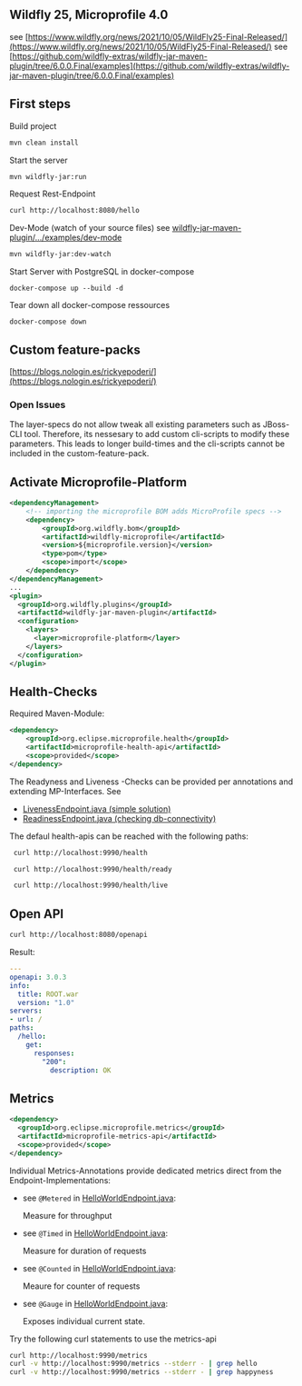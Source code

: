 Wildfly 25, Microprofile 4.0
----------------------------
see [https://www.wildfly.org/news/2021/10/05/WildFly25-Final-Released/](https://www.wildfly.org/news/2021/10/05/WildFly25-Final-Released/)
see [https://github.com/wildfly-extras/wildfly-jar-maven-plugin/tree/6.0.0.Final/examples](https://github.com/wildfly-extras/wildfly-jar-maven-plugin/tree/6.0.0.Final/examples)

First steps
--------------
Build project
```bash
mvn clean install
```

Start the server
```bash
mvn wildfly-jar:run
```

Request Rest-Endpoint
```bash
curl http://localhost:8080/hello
```

Dev-Mode (watch of your source files)
see [wildfly-jar-maven-plugin/.../examples/dev-mode](https://github.com/wildfly-extras/wildfly-jar-maven-plugin/tree/master/examples/dev-mode)
```bash
mvn wildfly-jar:dev-watch
```

Start Server with PostgreSQL in docker-compose
```shell
docker-compose up --build -d
```
Tear down all docker-compose ressources
```shell
docker-compose down
```

Custom feature-packs
--------------------
[https://blogs.nologin.es/rickyepoderi/](https://blogs.nologin.es/rickyepoderi/)

### Open Issues

The layer-specs do not allow tweak all existing parameters such as JBoss-CLI tool.
Therefore, its nessesary to add custom cli-scripts to modify these parameters.
This leads to longer build-times and the cli-scripts cannot be included in the custom-feature-pack.

Activate Microprofile-Platform
------------------------------
```xml
<dependencyManagement>
    <!-- importing the microprofile BOM adds MicroProfile specs -->
    <dependency>
        <groupId>org.wildfly.bom</groupId>
        <artifactId>wildfly-microprofile</artifactId>
        <version>${microprofile.version}</version>
        <type>pom</type>
        <scope>import</scope>
    </dependency>
</dependencyManagement>
...
<plugin>
  <groupId>org.wildfly.plugins</groupId>
  <artifactId>wildfly-jar-maven-plugin</artifactId>
  <configuration>
    <layers>
      <layer>microprofile-platform</layer>
    </layers>
  </configuration>
</plugin>
```

Health-Checks
-------------
Required Maven-Module:
```xml
<dependency>
    <groupId>org.eclipse.microprofile.health</groupId>
    <artifactId>microprofile-health-api</artifactId>
    <scope>provided</scope>
</dependency>
```

The Readyness and Liveness -Checks can be provided per annotations and extending MP-Interfaces. See
* [LivenessEndpoint.java (simple solution)](src/main/java/com/baloise/codecamp/wildfly/LivenessEndpoint.java)
* [ReadinessEndpoint.java (checking db-connectivity)](src/main/java/com/baloise/codecamp/wildfly/ReadynessEndpoint.java)

The defaul health-apis can be reached with the following paths:
```bash
 curl http://localhost:9990/health
```
```bash
 curl http://localhost:9990/health/ready
```
```bash
 curl http://localhost:9990/health/live
```

Open API
--------
```bash
curl http://localhost:8080/openapi
```
Result:
```yaml
---
openapi: 3.0.3
info:
  title: ROOT.war
  version: "1.0"
servers:
- url: /
paths:
  /hello:
    get:
      responses:
        "200":
          description: OK
```

Metrics
-------
```xml
<dependency>
  <groupId>org.eclipse.microprofile.metrics</groupId>
  <artifactId>microprofile-metrics-api</artifactId>
  <scope>provided</scope>
</dependency>
```

Individual Metrics-Annotations provide dedicated metrics direct from the Endpoint-Implementations:
* see `@Metered` in [HelloWorldEndpoint.java](src/main/java/com/baloise/codecamp/wildfly/HelloWorldEndpoint.java):
  
  Measure for throughput
  
* see `@Timed` in [HelloWorldEndpoint.java](src/main/java/com/baloise/codecamp/wildfly/HelloWorldEndpoint.java):
  
  Measure for duration of requests
  
* see `@Counted` in [HelloWorldEndpoint.java](src/main/java/com/baloise/codecamp/wildfly/HelloWorldEndpoint.java):
  
  Meaure for counter of requests
  
* see `@Gauge` in [HelloWorldEndpoint.java](src/main/java/com/baloise/codecamp/wildfly/HelloWorldEndpoint.java):
  
  Exposes individual current state. 

Try the following curl statements to use the metrics-api
```bash
curl http://localhost:9990/metrics
curl -v http://localhost:9990/metrics --stderr - | grep hello
curl -v http://localhost:9990/metrics --stderr - | grep happyness
```